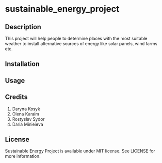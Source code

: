 # sustainable_energy_project

## Description
This project will help people to determine places with the most suitable weather to install alternative sources of energy like solar panels, wind farms etc.  

## Installation

## Usage

## Credits
1. Daryna Kosyk
2. Olena Karaim
3. Rostyslav Sydor
4. Daria Minieieva

## License
Sustainable Energy Project is available under MIT license. See LICENSE for more information.
